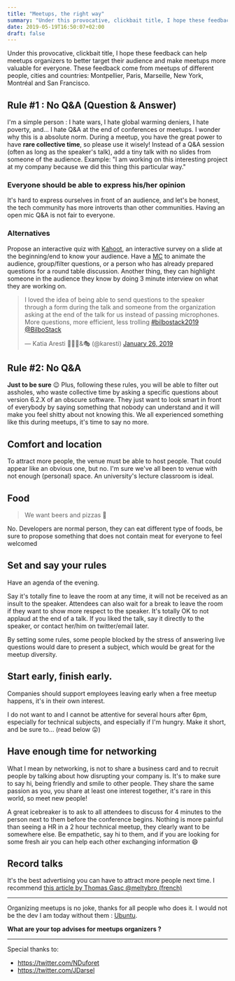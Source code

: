 ```yaml
---
title: "Meetups, the right way"
summary: "Under this provocative, clickbait title, I hope these feedback can help meetups organizers to better target their audience and make meetups more valuable for everyone"
date: 2019-05-19T16:50:07+02:00
draft: false
---
```


Under this provocative, clickbait title, I hope these feedback can help meetups organizers to better target their audience and make meetups more valuable for everyone.
These feedback come from meetups of different people, cities and countries: Montpellier, Paris, Marseille, New York, Montréal and San Francisco.

## Rule #1 : No Q&A (Question & Answer)

I'm a simple person : I hate wars, I hate global warming deniers, I hate poverty, and… I hate Q&A at the end of conferences or meetups. I wonder why this is a absolute norm.
During a meetup, you have the great power to have **rare collective time**, so please use it wisely! Instead of a Q&A session (often as long as the speaker's talk), add a tiny talk with no slides from someone of the audience. 
Example: "I am working on this interesting project at my company because we did this thing this particular way."

### Everyone should be able to express his/her opinion
It's hard to express ourselves in front of an audience, and let's be honest, the tech community has more introverts than other communities. Having an open mic Q&A is not fair to everyone.

### Alternatives
Propose an interactive quiz with [Kahoot](https://kahoot.com/), an interactive survey on a slide at the beginning/end to know your audience. Have a [MC](https://en.wikipedia.org/wiki/Master_of_ceremonies) to animate the audience, group/filter questions, or a person who has already prepared questions for a round table discussion. Another thing, they can highlight someone in the audience they know by doing 3 minute interview on what they are working on.

<blockquote class="twitter-tweet"><p lang="en" dir="ltr">I loved the idea of being able to send questions to the speaker through a form during the talk and someone from the organization asking at the end of the talk for us instead of passing microphones. More questions, more efficient, less trolling <a href="https://twitter.com/hashtag/bilbostack2019?src=hash&amp;ref_src=twsrc%5Etfw">#bilbostack2019</a> <a href="https://twitter.com/BilboStack?ref_src=twsrc%5Etfw">@BilboStack</a></p>&mdash; Katia Aresti 👩🏻‍💻&amp;🎭 (@karesti) <a href="https://twitter.com/karesti/status/1089145441818677248?ref_src=twsrc%5Etfw">January 26, 2019</a></blockquote> <script async src="https://platform.twitter.com/widgets.js" charset="utf-8"></script>


## Rule #2: No Q&A
**Just to be sure** 😉 
Plus, following these rules, you will be able to filter out assholes, who waste collective time by asking a specific questions about version 6.2.X of an obscure software. They just want to look smart in front of everybody by saying something that nobody can understand and it will make you feel shitty about not knowing this.
We all experienced something like this during meetups, it's time to say no more.

## Comfort and location
To attract more people, the venue must be able to host people. That could appear like an obvious one, but no. I'm sure we've all been to venue with not enough (personal) space. An university's lecture classroom is ideal.

## Food
> We want beers and pizzas 🍕

No. Developers are normal person, they can eat different type of foods, be sure to propose something that does not contain meat for everyone to feel welcomed 

## Set and say your rules
Have an agenda of the evening.

Say it's totally fine to leave the room at any time, it will not be received as an insult to the speaker. Attendees can also wait for a break to leave the room if they want to show more respect to the speaker.
It's totally OK to not applaud at the end of a talk. If you liked the talk, say it directly to the speaker, or contact her/him on twitter/email later.

By setting some rules, some people blocked by the stress of answering live questions would dare to present a subject, which would be great for the meetup diversity.

## Start early, finish early.

Companies should support employees leaving early when a free meetup happens, it's in their own interest.

I do not want to and I cannot be attentive for several hours after 6pm, especially for technical subjects, and especially if I'm hungry.
Make it short, and be sure to… (read below 😛)

## Have enough time for networking

What I mean by networking, is not to share a business card and to recruit people by talking about how disrupting your company is. It's to make sure to say hi, being friendly and smile to other people. They share the same passion as you, you share at least one interest together, it's rare in this world, so meet new people! 

A great icebreaker is to ask to all attendees to discuss for 4 minutes to the person next to them before the conference begins.
Nothing is more painful than seeing a HR in a 2 hour technical meetup, they clearly want to be somewhere else. Be empathetic, say hi to them, and if you are looking for some fresh air you can help each other exchanging information 😄

## Record talks
It's the best advertising you can have to attract more people next time. I recommend [this article by Thomas Gasc @meltybro (french)](https://methylbro.fr/aventure/captation-video-des-meetups-au-live-streaming/)


___

Organizing meetups is no joke, thanks for all people who does it. I would not be the dev I am today without them : [Ubuntu](https://en.wikipedia.org/wiki/Ubuntu_philosophy).

**What are your top advises for meetups organizers ?**
___
Special thanks to:

* https://twitter.com/NDuforet
* https://twitter.com/JDarsel

